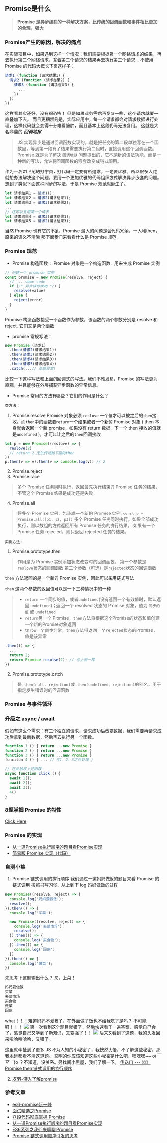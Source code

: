 ## Promise是什么
> **Promise 是异步编程的一种解决方案，比传统的回调函数和事件相比更加的合理，强大**

### Promise产生的原因，解决的痛点
在实际项目中，如果遇到这样一个情况：我们需要根据第一个网络请求的结果，再去执行第二个网络请求，拿着第二个请求的结果再去执行第三个请求...
不使用 Promise 的代码大概长下面这样子：
```js
请求1 (function (请求结果1) {
  请求2 (function (请求结果2) {
    请求3 (function (请求结果3) {
      ...
    })
  })
})
```
这样看其实还好，没有很恐怖！
但是如果业务需求再复杂一些，这个请求就要一直叠加下去。
而且更糟糕的是，实际应用中，每一个请求都会对请求数据进行处理，这样代码就会变得十分难看臃肿，而且基本上这段代码无法复用。
这就是大名鼎鼎的 ***回调地狱***
> JS 实现异步是通过回调函数实现的。就是把任务的第二段单独写在一个函数里，等到第一段有了结果需要执行第二段时，直接调用这个回调函数。
> Promise 就是为了解决 `回调地狱` 问题提出的，它不是新的语法功能，而是一种新的写法，允许将回调函数的嵌套改变成链式调用。

作为一名21世纪的打字员，打代码一定要有所追求，一定要优雅。所以很多大佬就想办法解决这个问题，要用一个更加优雅的代码组织方式解决异步嵌套的问题。想到了类似下面这种同步的写法，于是 Promise 规范就诞生了。
```js
let 请求结果1 = 请求1();
let 请求结果2 = 请求2(请求结果1);
let 请求结果3 = 请求3(请求结果2);
...
// 还可以复用某一个请求
let 请求结果4 = 请求3(请求结果1);
let 请求结果5 = 请求2(请求结果3);
```
当然 Promise 也有它的不足，Promise 最大的问题是会代码冗余，一大堆then，原来的语义不清晰
那下面我们来看看什么是 Promise 规范

### Promise 规范
- Promise 构造函数：
Promise 对象是一个构造函数，用来生成 Promise 实例
```js
// 创建一个 promise 实例
const promise = new Promise(resolve, reject) {
  // ... some code 
  if (/* 异步操作成功 */) {
    resolve(value)
  } else {
    reject(error)
  }
}
```
Promise 构造函数接受一个函数作为参数，该函数的两个参数分别是 resolve 和 reject. 它们又是两个函数

- promise 常规写法：
```js
new Promise (请求1)
  .then(请求2(请求结果1))
  .then(请求3(请求结果2))
  .then(请求4(请求结果3))
  .then(请求5(请求结果4))
  .catch(...// 处理异常)
```
比较一下这种写法和上面的回调式的写法。我们不难发现，Promise 的写法更为直观，并且能够在外层捕获异步函数的异常信息。

- Promise 常用的方法有哪些？它们的作用是什么？

`类方法：`
1. Promise.resolve
Promise 对象必须 `reslove` 一个值才可以被之后的`then`接收。而`then`中的函数要`return`一个结果或者一个新的 Promise 对象 ( then 本身就会返回一个新 promise，如果没有 return 数据，下一个 then 接收的值就是`undefined` )，才可以让之后的`then`回调接收
> 
```js
let p = new Promise((reslove) => {
  reslove(2)
  // return 2 无法传递给下面的then
})
p.then(v => v).then(v => console.log(v)) // 2
```
2. Promise.reject
3. Promise.race
> 多个 Promise 任务同时执行，返回最先执行结束的 Promise 任务的结果，不管这个 Promise 结果是成功还是失败
4. Promise.all
> 将多个 Promise 实例，包装成一个新的 Promise 实例.
`const p = Promise.all([p1, p2, p3])`
> 多个 Promise 任务同时执行。如果全部成功执行，则以数组的方式返回所有 Promise 任务的执行结果。 如果有一个 Promise 任务 rejected，则只返回 rejected 任务的结果。

`实例方法：`
1. Promise.prototype.then
> 作用是为 Promise 实例添加状态改变时的回调函数。
第一个参数是`reslove`状态的回调函数
第二个参数（可选）是`rejected`状态的回调函数

`then` 方法返回的是一个新的 Promise 实例，因此可以采用链式写法

`then` 这两个参数的返回值可以是一下三种情况中的一种
> - `return` 一个同步的值，或者`undefined`(没有返回一个有效值时，默认返回 `undefined`)；返回一个 resolved 状态的 Promise 对象，值为 `同步的值` 或 `undefined`
> - `return`另一个 Promise，`then`方法将根据这个Promise的状态和值创建一个新的Promise对象返回
> - `throw`一个同步异常，`then`方法将返回一个`rejected`状态的Promise，值是该异常
```js
.then(() => {
  ...
  return 2;
  return Promise.resolve(2); // 与上面一样
})
```

2. Promise.prototype.catch
> 是`.then(null, rejection)`或`.then(undefined, rejection)`的别名，用于指定发生错误时的回调函数

### Promise 与事件循环

### 升级之 async / await

假如有这么个需求：有三个独立的请求，请求成功后改变数据，我们需要再请求成功后拿到最新数据，然后再去执行另一个函数。
```js
function 1 () { return ...new Promise }
function 2 () { return ...new Promise }
function 3 () { return ...new Promise }
funciton 4 () { ... // 在1，2，3之后处理 }

// 在此触发上述函数
async function click () {
  await 1();
  await 2();
  await 3();
  4()
}
```


### 8题掌握 Promise 的特性
[Click Here](https://github.com/antipro7/Review_Knowledge/blob/master/JavaScript/Promise/examples.md)


### Promise 的实现
- [从一道Promise执行顺序的题目看Promise实现](https://juejin.im/post/5aa3f7b9f265da23766ae5ae)
- [简易版 Promise 实现（代码）]()


### 自测小集
1. Promise 链式调用的执行顺序
我们通过一道妈妈做饭的题目来看 Promise 的链式调用
按照书写习惯，从上到下 log 妈妈做饭的过程
```js
new Promise((resolve, reject) => {
  console.log('妈妈要做饭');
  resolve();
}).then(() => {
  console.log('买菜');

  new Promise((resolve, reject) => {
    console.log('去菜市场');
    resolve();
  }).then(() => {
    console.log('买食物');
  }).then(() => {
    console.log('回家');
  })
}).then(() => {
  console.log('做菜');
})
```
先思考下这题输出什么？
来，上菜！
```js
妈妈要做饭
买菜
去菜市场
买食物
做菜
回家
```
what！！！难道妈妈不爱我了，在外面做了饭也不给我吃了是吗？
不可能呀！！！
![](./../assets/imgs/qlg.jpg)
第一次看到这个题目就错了，然后快速看了一遍答案，感觉自己会了，感觉自己又学到了新知识，又变强了！！
![](./../assets/imgs/bqbt.gif)
后来又看到了这题，我的头发回来啦哈哈哈哈，又错了。

这里就牵扯到了更多 JS 不为人知的小秘密了，我恍然大悟，不了解这些秘密，那我永远都看不清这道题。
聪明的你应该知道这些小秘密是什么吧，嘿嘿嘿~~ o(*￣▽￣*)o
？不知道，没关系。另找间小黑屋，我们了解一下。
[传送门 --- 》》》Promise then 链式调用的执行顺序](https://github.com/antipro7/Review_Knowledge/blob/master/JavaScript/Promise/then_chain.md)

2. [冴羽-深入了解promise](https://github.com/mqyqingfeng/Blog/issues/98)

### 参考文章
- [es6-promise阮一峰](https://es6.ruanyifeng.com/#docs/promise)
- [面试精选之Promise](https://juejin.im/post/5b31a4b7f265da595725f322#heading-0)
- [八段代码彻底掌握 Promise](https://juejin.im/post/597724c26fb9a06bb75260e8#heading-0)
- [从一道Promise执行顺序的题目看Promise实现](https://juejin.im/post/5aa3f7b9f265da23766ae5ae)
- [ES6系列之我们来聊聊 Promise](https://github.com/mqyqingfeng/Blog/issues/98)
- [Promise 链式调用顺序引发的思考](https://juejin.im/post/5dabf847e51d4524d674881c)


